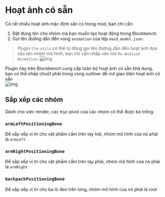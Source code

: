 

# Hoạt ảnh có sẵn

Có rất nhiều hoạt ảnh mặc định sẵn có trong mod, bạn chỉ cần:
1. Đặt đúng tên cho nhóm mà bạn muốn tạo hoạt động trong Blockbench.
2. Gọi tên đường dẫn đến vùng `animation` của tệp `maid_model.json`.

> Plugin `tlm-utils` có thể tự động gọi tên đường dẫn đến hoạt ảnh dựa vào tên nhóm mô hình, bạn chỉ cần nhấp vào nút `Re-Analyze Animation`. ![img](https://i.imgur.com/iyCKwMx.gif)

Plugin này trên Blockbench cung cấp toàn bộ hoạt ảnh có sẵn khả dụng, bạn có thể nhấp chuột phải trong vùng outliner để mở giao diện hoạt ảnh có sẵn   
![img](https://i.imgur.com/N17PbiE.gif)


## Sắp xếp các nhóm
Dành cho việc render, các trục pivot của các nhóm có thể được bỏ trống.
### `armLeftPositioningBone`

Để sắp xếp vị trí cho vật phẩm cầm trên tay trái, nhóm mô hình của nó phải là `armLeft`

### `armRightPositioningBone`

Để sắp xếp vị trí cho vật phẩm cầm trên tay phải, nhóm mô hình của nó phải là `armRight`

### `backpackPositioningBone`

Để sắp xếp vị trí cho ba lô đeo trên lưng, nhóm mô hình của nó phải là root